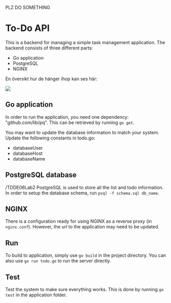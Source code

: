 PLZ DO SOMETHING

# To-Do API

This is a backend for managing a simple task management application.
The backend consists of three different parts:

- Go application
- PostgreSQL
- NGINX

En översikt hur de hänger ihop kan ses här:

![](architecture.png)

## Go application

In order to run the application, you need one dependency: "github.com/lib/pq".
This can be retrieved by running `go get`.

You may want to update the database information to match your system.
Update the following constants in todo.go:

- databaseUser
- databaseHost
- databaseName

## PostgreSQL database
/TDDE06Lab2
PostgreSQL is used to store all the list and todo information.
In order to setup the database schema, run `psql -f schema.sql db_name`.

## NGINX

There is a configuration ready for using NGINX as a reverse proxy (in `nginx.conf`).
However, the url to the application may need to be updated.

## Run

To build to application, simply use `go build` in the project directory.
You can also use `go run todo.go` to run the server directly.

## Test

Test the system to make sure everything works.
This is done by running `go test` in the application folder.
